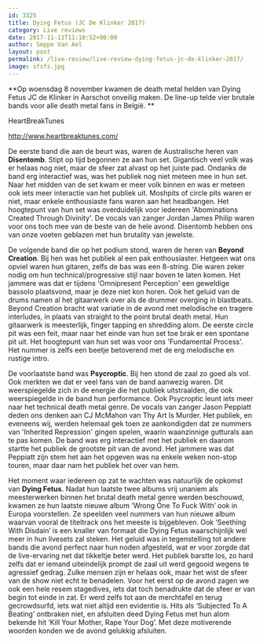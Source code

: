 ```yaml
---
id: 3325
title: Dying Fetus (JC De Klinker 2017)
category: Live reviews
date: 2017-11-11T11:10:52+00:00
author: Seppe Van Ael
layout: post
permalink: /live-review/live-review-dying-fetus-jc-de-klinker-2017/
image: sfsfs.jpg
---
```

**Op woensdag 8 november kwamen de death metal helden van Dying Fetus JC de Klinker in Aarschot onveilig maken. De line-up telde vier brutale bands voor alle death metal fans in België. **

HeartBreakTunes

http://www.heartbreaktunes.com/

De eerste band die aan de beurt was, waren de Australische heren van **Disentomb**. Stipt op tijd begonnen ze aan hun set. Gigantisch veel volk was er helaas nog niet, maar de sfeer zat alvast op het juiste pad. Ondanks de band erg interactief was, was het publiek nog niet meteen mee in hun set. Naar het midden van de set kwam er meer volk binnen en was er meteen ook iets meer interactie van het publiek uit. Moshpits of circle pits waren er niet, maar enkele enthousiaste fans waren aan het headbangen. Het hoogtepunt van hun set was overduidelijk voor iedereen 'Abominations Created Through Divinity'. De vocals van zanger Jordan James Philip waren voor ons toch mee van de beste van de hele avond. Disentomb hebben ons van onze voeten geblazen met hun brutality van jewelste.

De volgende band die op het podium stond, waren de heren van **Beyond Creation**. Bij hen was het publiek al een pak enthousiaster. Hetgeen wat ons opviel waren hun gitaren, zelfs de bas was een 8-string. Die waren zeker nodig om hun technical/progressive stijl naar boven te laten komen. Het jammere was dat er tijdens 'Omnipresent Perception' een geweldige bassolo plaatsvond, maar je deze niet kon horen. Ook het geluid van de drums namen al het gitaarwerk over als de drummer overging in blastbeats. Beyond Creation bracht wat variatie in de avond met melodische en tragere interludes, in plaats van straight to the point brutal death metal. Hun gitaarwerk is meesterlijk, finger tapping en shredding alom. De eerste circle pit was een feit, maar naar het einde van hun set toe brak er een spontane pit uit. Het hoogtepunt van hun set was voor ons 'Fundamental Process'. Het nummer is zelfs een beetje betoverend met de erg melodische en rustige intro.

De voorlaatste band was **Psycroptic**. Bij hen stond de zaal zo goed als vol. Ook merkten we dat er veel fans van de band aanwezig waren. Dit weerspiegelde zich in de energie die het publiek uitstraalden, die ook weerspiegelde in de band hun performance. Ook Psycroptic leunt iets meer naar het technical death metal genre. De vocals van zanger Jason Peppiatt deden ons denken aan CJ McMahon van Thy Art Is Murder. Het publiek, en eveneens wij, werden helemaal gek toen ze aankondigden dat ze nummers van 'Inherited Repression' gingen spelen, waarin waanzinnige gutturals aan te pas komen. De band was erg interactief met het publiek en daarom startte het publiek de grootste pit van de avond. Het jammere was dat Peppiatt zijn stem het aan het opgeven was na enkele weken non-stop touren, maar daar nam het publiek het over van hem.

Het moment waar iedereen op zat te wachten was natuurlijk de opkomst van **Dying Fetus**. Nadat hun laatste twee albums vrij unaniem als meesterwerken binnen het brutal death metal genre werden beschouwd, kwamen ze hun laatste nieuwe album ‘Wrong One To Fuck With’ ook in Europa voorstellen. Ze speelden veel nummers van hun nieuwe album waarvan vooral de titeltrack ons het meeste is bijgebleven. Ook ‘Seething With Disdain’ is een knaller van formaat die Dying Fetus waarschijnlijk wel meer in hun livesets zal steken. Het geluid was in tegenstelling tot andere bands die avond perfect naar hun noden afgesteld, wat er voor zorgde dat de live-ervaring net dat tikkeltje beter werd. Het publiek barstte los, zo hard zelfs dat er iemand uiteindelijk prompt de zaal uit werd gegooid wegens te agressief gedrag. Zulke mensen zijn er helaas ook, maar het wist de sfeer van de show niet echt te benadelen. Voor het eerst op de avond zagen we ook een hele resem stagedives, iets dat toch benadrukte dat de sfeer er van begin tot einde in zat. Er werd zelfs tot aan de merchtafel en terug gecrowdsurfd, iets wat niet altijd een evidentie is. Hits als ‘Subjected To A Beating’ ontbraken niet, en afsluiten deed Dying Fetus met hun alom bekende hit ‘Kill Your Mother, Rape Your Dog’. Met deze motiverende woorden konden we de avond gelukkig afsluiten.